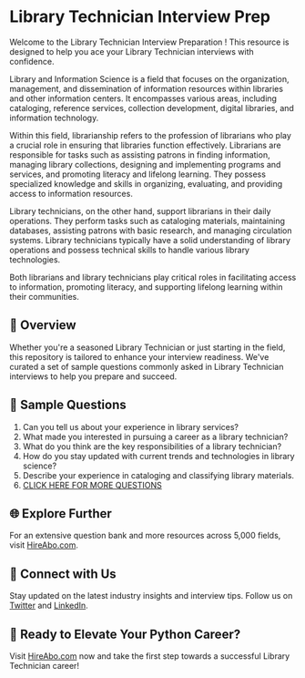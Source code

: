 # Library Technician Interview Prep

Welcome to the Library Technician Interview Preparation ! This resource is designed to help you ace your Library Technician interviews with confidence.

Library and Information Science is a field that focuses on the organization, management, and dissemination of information resources within libraries and other information centers. It encompasses various areas, including cataloging, reference services, collection development, digital libraries, and information technology. 

Within this field, librarianship refers to the profession of librarians who play a crucial role in ensuring that libraries function effectively. Librarians are responsible for tasks such as assisting patrons in finding information, managing library collections, designing and implementing programs and services, and promoting literacy and lifelong learning. They possess specialized knowledge and skills in organizing, evaluating, and providing access to information resources.

Library technicians, on the other hand, support librarians in their daily operations. They perform tasks such as cataloging materials, maintaining databases, assisting patrons with basic research, and managing circulation systems. Library technicians typically have a solid understanding of library operations and possess technical skills to handle various library technologies.

Both librarians and library technicians play critical roles in facilitating access to information, promoting literacy, and supporting lifelong learning within their communities.

## 🚀 Overview

Whether you're a seasoned Library Technician or just starting in the field, this repository is tailored to enhance your interview readiness. We've curated a set of sample questions commonly asked in Library Technician interviews to help you prepare and succeed.

## 📝 Sample Questions

1. Can you tell us about your experience in library services?
2. What made you interested in pursuing a career as a library technician?
3. What do you think are the key responsibilities of a library technician?
4. How do you stay updated with current trends and technologies in library science?
5. Describe your experience in cataloging and classifying library materials.
6. [CLICK HERE FOR MORE QUESTIONS](https://hireabo.com/job/18_0_32/Library%20Technician)

## 🌐 Explore Further

For an extensive question bank and more resources across 5,000 fields, visit [HireAbo.com](https://www.hireabo.com).

## 📱 Connect with Us

Stay updated on the latest industry insights and interview tips. Follow us on [Twitter](https://twitter.com/hireabo) and [LinkedIn](https://www.linkedin.com/in/hire-abo-3609972a8/).

## 🚀 Ready to Elevate Your Python Career?

Visit [HireAbo.com](https://www.hireabo.com) now and take the first step towards a successful Library Technician career!